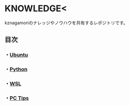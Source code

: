 # KNOWLEDGE<

kznagamoriのナレッジやノウハウを共有するレポジトリです。

## 目次

### ・[Ubuntu](./Ubuntu/README.md)
### ・[Python](./Python/README.md)
### ・[WSL](./WSL/README.md)
### ・[PC Tips](./PC_Tips/README.md)

